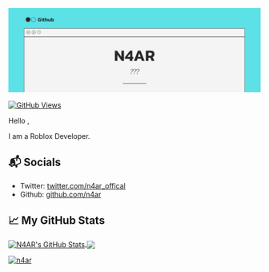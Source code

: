 [![N4AR](https://raw.githubusercontent.com/n4ar/n4ar.github.io/main/src.png)][1]

[![GitHub Views](https://komarev.com/ghpvc/?username=n4ar&color=FAC151)][5]

Hello ,

I am a Roblox Developer.

## 📬 Socials

- Twitter: [twitter.com/n4ar_offical][2]
- Github: [github.com/n4ar][3]

## &#x1f4c8; My GitHub Stats

<a href="https://github.com/N4AR">
  <img align="center" src="https://github-readme-stats.vercel.app/api?username=n4ar&theme=github_dark" alt="N4AR's GitHub Stats" height="230"/>
</a>

<a href="https://github.com/N4AR">
  <img align="center" src="https://github-readme-stats.vercel.app/api/top-langs/?username=n4ar&theme=github_dark" height="230"/>
</a>

<p align="left"> <a href="https://github.com/ryo-ma/github-profile-trophy"><img src="https://github-profile-trophy.vercel.app/?username=n4ar" alt="n4ar" /></a> </p>

[1]: https://github.com/N4AR
[2]: https://twitter.com/intent/follow?screen_name=n4ar_offical
[3]: https://github.com/N4AR
[4]: https://www.youtube.com/
[5]: https://github.com/N4AR/

